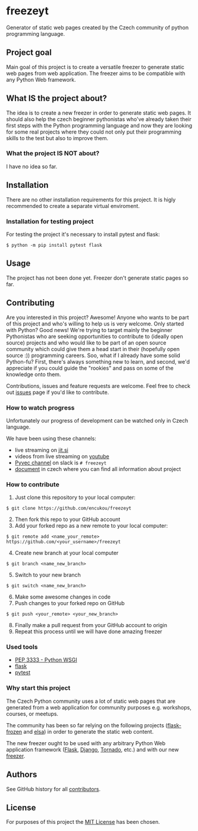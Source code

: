 # freezeyt
Generator of static web pages created by the Czech community of python programming language.


## Project goal
Main goal of this project is to create a versatile freezer to generate static web pages from web application. The freezer aims to be compatible with any Python Web framework. 


## What IS the project about?
The idea is to create a new freezer in order to generate static web pages. It should also help the czech beginner pythonistas who've already taken their first steps with the Python programming language and now they are looking for some real projects where they could not only put their programming skills to the test but also to improve them.


 
### What the project IS NOT about?
I have no idea so far.


## Installation

There are no other installation requirements for this project.
It is higly recommended to create a separate virtual enviroment.


### Installation for testing project

For testing the project it's necessary to install pytest and flask:
```
$ python -m pip install pytest flask
```


## Usage
The project has not been done yet.
Freezer don't generate static pages so far.


## Contributing
Are you interested in this project? Awesome! Anyone who wants to be part of this project and who's willing to help us is very welcome.
Only started with Python? Good news! We're trying to target mainly the beginner Pythonistas who are seeking opportunities to contribute to (ideally open source) projects and who would like to be part of an open source community which could give them a head start in their (hopefully open source :)) programming careers.
Soo, what if I already have some solid Python-fu? First, there's always something new to learn, and second, we'd appreciate if you could guide the "rookies" and pass on some of the knowledge onto them.


Contributions, issues and feature requests are welcome.
Feel free to check out [issues](https://github.com/encukou/freezeyt/issues) page if you'd like to contribute.


### How to watch progress
Unfortunately our progress of development can be watched only in Czech language.

We have been using these channels:

* live streaming on [jit.si](https://meet.jit.si/freezeyt)
* videos from live streaming on [youtube](https://www.youtube.com/playlist?list=PLFt-PM7J_H3EU5Oez3ZSVjY5pZJttP2lT)
* [Pyvec channel](https://pyvec.slack.com/archives/C0168D5TQ4D) on slack is `# freezeyt`
* [document](https://docs.google.com/document/d/1iACdWvSJZmKTgu2TBKYA71jGaiqftDZDqYW6c4BoqjE/edit) in czech where you can find all information about project


### How to contribute

1. Just clone this repository to your local computer:

```
$ git clone https://github.com/encukou/freezeyt
```

2. Then fork this repo to your GitHub account
3. Add your forked repo as a new remote to your local computer:
```
$ git remote add <name_your_remote> https://github.com/<your_username>/freezeyt
```
4. Create new branch at your local computer
```
$ git branch <name_new_branch>
```
5. Switch to your new branch
```
$ git switch <name_new_branch>
```
6. Make some awesome changes in code
7. Push changes to your forked repo on GitHub

```
$ git push <your_remote> <your_new_branch>
```
8. Finally make a pull request from your GitHub account to origin
9. Repeat this process until we will have done amazing freezer


### Used tools

* [PEP 3333 - Python WSGI](https://www.python.org/dev/peps/pep-3333/)
* [flask](https://flask.palletsprojects.com/en/1.1.x/)
* [pytest](https://docs.pytest.org/en/latest/)


### Why start this project

The Czech Python community uses a lot of static web pages that are generated from a web application for community purposes e.g. workshops, courses, or meetups.

The community has been so far relying on the following projects ([flask-frozen](https://pythonhosted.org/Frozen-Flask/) and [elsa](https://github.com/pyvec/elsa/)) in order to generate the static web content. 


The new freezer ought to be used with any arbitrary Python Web application framework ([Flask](https://flask.palletsprojects.com/en/1.1.x/), [Django](https://www.djangoproject.com/), [Tornado](https://www.tornadoweb.org/en/stable/), etc.) and with our new [freezer](https://github.com/encukou/freezeyt).


## Authors
See GitHub history for all [contributors](https://github.com/encukou/freezeyt/graphs/contributors).


## License
For purposes of this project the [MIT License](LICENCE.MIT) has been chosen.
